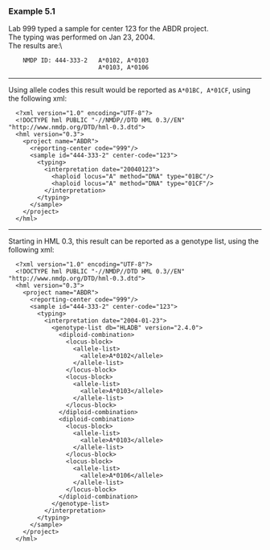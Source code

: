 ### Example 5.1

Lab 999 typed a sample for center 123 for the ABDR project.\
 The typing was performed on Jan 23, 2004.\
 The results are:\

        NMDP ID: 444-333-2   A*0102, A*0103
                             A*0103, A*0106
          

------------------------------------------------------------------------

Using allele codes this result would be reported as `A*01BC, A*01CF`,
using the following xml:

      <?xml version="1.0" encoding="UTF-8"?>
      <!DOCTYPE hml PUBLIC "-//NMDP//DTD HML 0.3//EN" "http://www.nmdp.org/DTD/hml-0.3.dtd">
      <hml version="0.3">
        <project name="ABDR">
          <reporting-center code="999"/>
          <sample id="444-333-2" center-code="123">
            <typing>
              <interpretation date="20040123">
                <haploid locus="A" method="DNA" type="01BC"/>
                <haploid locus="A" method="DNA" type="01CF"/>
              </interpretation>
            </typing>
          </sample>
        </project>
      </hml>

------------------------------------------------------------------------

Starting in HML 0.3, this result can be reported as a genotype list,
using the following xml:

      <?xml version="1.0" encoding="UTF-8"?>
      <!DOCTYPE hml PUBLIC "-//NMDP//DTD HML 0.3//EN" "http://www.nmdp.org/DTD/hml-0.3.dtd">
      <hml version="0.3">
        <project name="ABDR">
          <reporting-center code="999"/>
          <sample id="444-333-2" center-code="123">
            <typing>
              <interpretation date="2004-01-23">
                <genotype-list db="HLADB" version="2.4.0">
                  <diploid-combination>
                    <locus-block>
                      <allele-list>
                        <allele>A*0102</allele>
                      </allele-list>
                    </locus-block>
                    <locus-block>
                      <allele-list>
                        <allele>A*0103</allele>
                      </allele-list>
                    </locus-block>
                  </diploid-combination>
                  <diploid-combination>
                    <locus-block>
                      <allele-list>
                        <allele>A*0103</allele>
                      </allele-list>
                    </locus-block>
                    <locus-block>
                      <allele-list>
                        <allele>A*0106</allele>
                      </allele-list>
                    </locus-block>
                  </diploid-combination>
                </genotype-list>
              </interpretation>
            </typing>
          </sample>
        </project>
      </hml>
        
